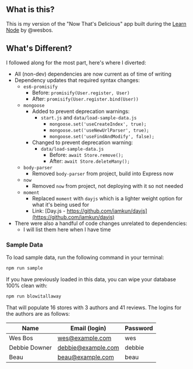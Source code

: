 ## What is this?

This is my version of the "Now That's Delicious" app built during the
[Learn Node](https://learnnode.com/) by @wesbos.

## What's Different?

I followed along for the most part, here's where I diverted:

- All (non-dev) dependencies are now current as of time of writing
- Dependency updates that required syntax changes:
  - `es6-promisify`
    - Before: `promisify(User.register, User)`
    - After: `promisify(User.register.bind(User))`
  - `mongoose`
    - Added to prevent deprecation warnings:
      - `start.js` and `data/load-sample-data.js`
        - `mongoose.set('useCreateIndex', true);`
        - `mongoose.set('useNewUrlParser', true);`
        - `mongoose.set('useFindAndModify', false);`
    - Changed to prevent deprecation warning:
      - `data/load-sample-data.js`
        - Before: `await Store.remove();`
        - After: `await Store.deleteMany();`
  - `body-parser`
    - Removed `body-parser` from project, build into Express now
  - `now`
    - Removed `now` from project, not deploying with it so not needed
  - `moment`
    - Replaced `moment` with `dayjs` which is a lighter weight option for what it's being used for
    - Link: [Day.js - https://github.com/iamkun/dayjs](https://github.com/iamkun/dayjs)
- There were also a handful of code changes unrelated to dependencies:
  - I will list them here when I have time

### Sample Data

To load sample data, run the following command in your terminal:

```bash
npm run sample
```

If you have previously loaded in this data, you can wipe your database 100% clean with:

```bash
npm run blowitallaway
```

That will populate 16 stores with 3 authors and 41 reviews. The logins for the authors are as follows:

|Name|Email (login)|Password|
|---|---|---|
|Wes Bos|wes@example.com|wes|
|Debbie Downer|debbie@example.com|debbie|
|Beau|beau@example.com|beau|


